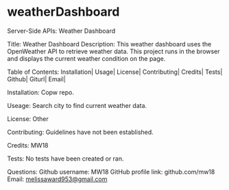 # weatherDashboard
Server-Side APIs: Weather Dashboard

Title: Weather Dashboard
Description:
This weather dashboard uses the OpenWeather API to retrieve weather data. This project runs in the browser and displays the current weather condition on the page.

Table of Contents:
Installation| Usage| License| Contributing| Credits| Tests| Github| Giturl| Email|

Installation:
Copw repo.

Useage:
Search city to find current weather data.

License:
Other

Contributing:
Guidelines have not been established.

Credits:
MW18

Tests:
No tests have been created or ran.

Questions:
Github username: MW18
GitHub profile link: github.com/mw18
Email: melissaward953@gmail.com
